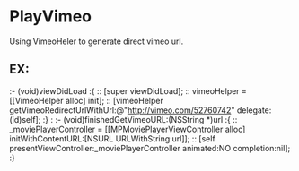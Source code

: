 PlayVimeo
=========

Using VimeoHeler to generate direct vimeo url.

EX:
----

:- (void)viewDidLoad
:{
::    [super viewDidLoad];
::    vimeoHelper = [[VimeoHelper alloc] init];
::    [vimeoHelper getVimeoRedirectUrlWithUrl:@"http://vimeo.com/52760742" delegate:(id<VimeoDelegate>)self];
:}
:
:- (void)finishedGetVimeoURL:(NSString *)url
:{
::    _moviePlayerController = [[MPMoviePlayerViewController alloc] initWithContentURL:[NSURL URLWithString:url]];
::    [self presentViewController:_moviePlayerController animated:NO completion:nil];
:}

